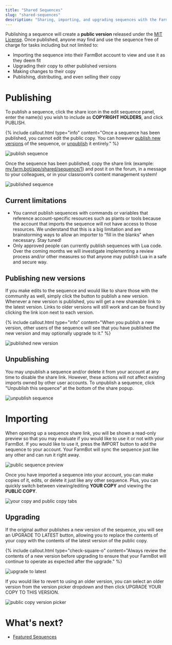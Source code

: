 ```yaml
---
title: "Shared Sequences"
slug: "shared-sequences"
description: "Sharing, importing, and upgrading sequences with the FarmBot community"
---
```


Publishing a sequence will create a **public version** released under the [MIT License](https://choosealicense.com/licenses/mit/). Once published, anyone may find and use the sequence free of charge for tasks including but not limited to:

- Importing the sequence into their FarmBot account to view and use it as they deem fit
- Upgrading their copy to other published versions
- Making changes to their copy
- Publishing, distributing, and even selling their copy

# Publishing

To publish a sequence, click the <i class='fa fa-share'></i> share icon in the edit sequence panel, enter the name(s) you wish to include as **COPYRIGHT HOLDERS**, and click <span class="fb-button fb-gray">PUBLISH</span>.

{%
include callout.html
type="info"
content="Once a sequence has been published, you cannot edit the public copy. You can however [publish new versions](#publishing-new-versions) of the sequence, or [unpublish](#unpublishing) it entirely."
%}

![publish sequence](_images/publish_sequence.png)

Once the sequence has been published, copy the share link (example: [my.farm.bot/app/shared/sequence/1](https://my.farm.bot/app/shared/sequence/1)) and post it on the forum, in a message to your colleagues, or in your classroom’s content management system!

![published sequence](_images/published_sequence.png)

## Current limitations

- You cannot publish sequences with commands or variables that reference account-specific resources such as plants or tools because the account that imports the sequence will not have access to those resources. We understand that this is a big limitation and are brainstorming ways to allow an importer to “fill in the blanks” when necessary. Stay tuned!
- Only approved people can currently publish sequences with Lua code. Over the coming months we will investigate implementing a review process and/or other measures so that anyone may publish Lua in a safe and secure way.

## Publishing new versions

If you make edits to the sequence and would like to share those with the community as well, simply click the <span class="fb-button fb-gray"><i class='fa fa-plus'></i></span> button to publish a new version. Whenever a new version is published, you will get a new shareable link to the latest version. Links to older versions will still work and can be found by clicking the link icon <i class='fa fa-link'></i> next to each version.

{%
include callout.html
type="info"
content="When you publish a new version, other users of the sequence will see that you have published the new version and may optionally upgrade to it."
%}

![published new version](_images/publish_new_version.png)

## Unpublishing

You may unpublish a sequence and/or delete it from your account at any time to disable the share link. However, these actions will not affect existing imports owned by other user accounts. To unpublish a sequence, click "Unpublish this sequence" at the bottom of the share popup.

![unpublish sequence](_images/unpublish_sequence.png)

# Importing

When opening up a sequence share link, you will be shown a read-only preview so that you may evaluate if you would like to use it or not with your FarmBot. If you would like to use it, press the <span class="fb-button fb-yellow">IMPORT</span> button to add the sequence to your account. Your FarmBot will sync the sequence just like any other and can run it right away.

![public sequence preview](_images/public_sequence_preview.png)

Once you have imported a sequence into your account, you can make copies of it, edits, or delete it just like any other sequence. Plus, you can quickly switch between viewing/editing **YOUR COPY** and viewing the **PUBLIC COPY**.

![your copy and public copy tabs](_images/your_copy_public_copy.png)

## Upgrading

If the original author publishes a new version of the sequence, you will see an <span class="fb-button fb-blue">UPGRADE TO LATEST</span> button, allowing you to replace the contents of your copy with the contents of the latest version of the public copy.

{%
include callout.html
type="check-square-o"
content="Always review the contents of a new version before upgrading to ensure that your FarmBot will continue to operate as expected after the upgrade."
%}

![upgrade to latest](_images/upgrade_to_latest.png)

If you would like to revert to using an older version, you can select an older version from the version picker dropdown and then click <span class="fb-button fb-orange">UPGRADE YOUR COPY TO THIS VERSION</span>.

![public copy version picker](_images/public_copy_version_picker.png)

# What's next?

 * [Featured Sequences](featured-sequences.md)
